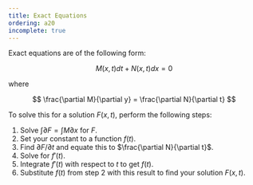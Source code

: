 ```yaml
---
title: Exact Equations
ordering: a20
incomplete: true
---
```


Exact equations are of the following form:

$$
M(x, t)dt + N(x, t)dx = 0
$$

where

$$
\frac{\partial M}{\partial y} = \frac{\partial N}{\partial t}
$$

To solve this for a solution $F(x, t)$, perform the following steps:

1. Solve $\int \partial F = \int M \partial x$ for $F$.
2. Set your constant to a function $f(t)$.
3. Find $\partial F/\partial t$ and equate this to $\frac{\partial N}{\partial t}$.
4. Solve for $f'(t)$.
5. Integrate $f'(t)$ with respect to $t$ to get $f(t)$.
6. Substitute $f(t)$ from step 2 with this result to find your solution $F(x, t)$.
